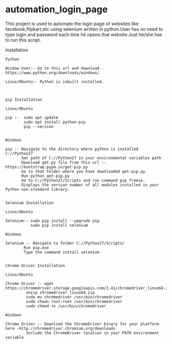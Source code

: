 # automation_login_page
This project is used to automate the login page of websites like facebook,flipkart,etc using selenium written in python.User has no need to type login and password each time he opens that website.Just he/she has to run this script.


Installation

	Python

	Window User:- Go to this url and download -https://www.python.org/downloads/windows/

	Linux/Ubuntu:- Python is inbuilt installed.



	pip Installation

	Linux/Ubuntu

	pip :-  sudo apt update              
	        sudo apt install python-pip
	        pip --version


	Windows

	pip :- Navigate to the directory where python is installed C://Python27
	       Set path of C://Python27 in your environmental variables path
	       Download get.py file from this url :- https://bootstrap.pypa.io/get-pip.py
	       Go to that folder where you have downloaded get-pip.py.
	       Run python get-pip.py
	       Go to C://Python27/Scripts and run command pip freeze.
	       Displays the version number of all modules installed in your Python non-standard library.


	Selenium Installation

	Linux/Ubuntu 

	Selenium:- sudo pip install --upgrade pip
	           sudo pip install selenium

	Windows

	Selenium :- Navigate to folder C://Python27/Scripts/
		    Run pip.exe
		    Type the command install selenium


	Chrome Driver Installation

	Linux/Ubuntu

	Chrome Driver :- wget https://chromedriver.storage.googleapis.com/2.41/chromedriver_linux64.zip
			 unzip chromedriver_linux64.zip
			 sudo mv chromedriver /usr/bin/chromedriver
			 sudo chown root:root /usr/bin/chromedriver
			 sudo chmod +x /usr/bin/chromedriver

	Windows

	Chrome Driver :- Download the ChromeDriver binary for your platform here -http://chromedriver.chromium.org/downloads
			 Include the ChromeDriver location in your PATH environment variable
   
